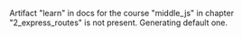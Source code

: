 Artifact "learn" in docs for the course "middle_js" in chapter "2_express_routes" is not present. Generating default one.
